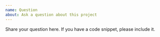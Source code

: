 ```yaml
---
name: Question
about: Ask a question about this project
---
```


Share your question here. If you have a code snippet, please include it.
